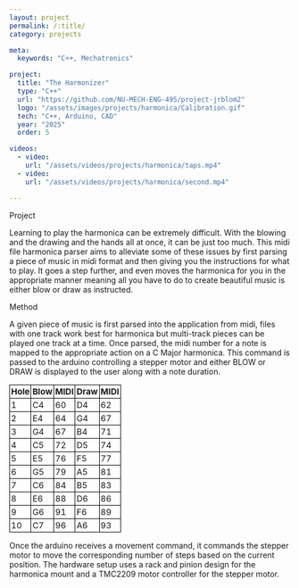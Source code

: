 ```yaml
---
layout: project
permalink: /:title/
category: projects

meta:
  keywords: "C++, Mechatronics"

project:
  title: "The Harmonizer"
  type: "C++"
  url: "https://github.com/NU-MECH-ENG-495/project-jrblom2"
  logo: "/assets/images/projects/harmonica/Calibration.gif"
  tech: "C++, Arduino, CAD"
  year: "2025"
  order: 5

videos:
  - video:
    url: "/assets/videos/projects/harmonica/taps.mp4"
  - video:
    url: "/assets/videos/projects/harmonica/second.mp4"

---
```

<span class="h2">Project</span>
<p> Learning to play the harmonica can be extremely difficult. With the blowing and the drawing and the hands all at once, it can be just too much. This midi file harmonica parser aims to alleviate some of these issues by first parsing a piece of music in midi format and then giving you the instructions for what to play. It goes a step further, and even moves the harmonica for you in the appropriate manner meaning all you have to do to create beautiful music is either blow or draw as instructed.
</p>
<span class="h2">Method</span>
<p> A given piece of music is first parsed into the application from midi, files with one track work best for harmonica but multi-track pieces can be played one track at a time. Once parsed, the midi number for a note is mapped to the appropriate action on a C Major harmonica. This command is passed to the arduino controlling a stepper motor and either BLOW or DRAW is displayed to the user along with a note duration. </p>
<span class="h2"></span>
<table style="border-collapse: collapse; font-size: 15px;">
  <thead>
    <tr>
      <th style="border: 1px solid #000; padding: 2px;">Hole</th>
      <th style="border: 1px solid #000; padding: 2px;">Blow</th>
      <th style="border: 1px solid #000; padding: 2px;">MIDI</th>
      <th style="border: 1px solid #000; padding: 2px;">Draw</th>
      <th style="border: 1px solid #000; padding: 2px;">MIDI</th>
    </tr>
  </thead>
  <tbody>
    <tr><td style="border: 1px solid #000; padding: 2px;">1</td><td style="border: 1px solid #000; padding: 2px;">C4</td><td style="border: 1px solid #000; padding: 2px;">60</td><td style="border: 1px solid #000; padding: 2px;">D4</td><td style="border: 1px solid #000; padding: 2px;">62</td></tr>
    <tr><td style="border: 1px solid #000; padding: 2px;">2</td><td style="border: 1px solid #000; padding: 2px;">E4</td><td style="border: 1px solid #000; padding: 2px;">64</td><td style="border: 1px solid #000; padding: 2px;">G4</td><td style="border: 1px solid #000; padding: 2px;">67</td></tr>
    <tr><td style="border: 1px solid #000; padding: 2px;">3</td><td style="border: 1px solid #000; padding: 2px;">G4</td><td style="border: 1px solid #000; padding: 2px;">67</td><td style="border: 1px solid #000; padding: 2px;">B4</td><td style="border: 1px solid #000; padding: 2px;">71</td></tr>
    <tr><td style="border: 1px solid #000; padding: 2px;">4</td><td style="border: 1px solid #000; padding: 2px;">C5</td><td style="border: 1px solid #000; padding: 2px;">72</td><td style="border: 1px solid #000; padding: 2px;">D5</td><td style="border: 1px solid #000; padding: 2px;">74</td></tr>
    <tr><td style="border: 1px solid #000; padding: 2px;">5</td><td style="border: 1px solid #000; padding: 2px;">E5</td><td style="border: 1px solid #000; padding: 2px;">76</td><td style="border: 1px solid #000; padding: 2px;">F5</td><td style="border: 1px solid #000; padding: 2px;">77</td></tr>
    <tr><td style="border: 1px solid #000; padding: 2px;">6</td><td style="border: 1px solid #000; padding: 2px;">G5</td><td style="border: 1px solid #000; padding: 2px;">79</td><td style="border: 1px solid #000; padding: 2px;">A5</td><td style="border: 1px solid #000; padding: 2px;">81</td></tr>
    <tr><td style="border: 1px solid #000; padding: 2px;">7</td><td style="border: 1px solid #000; padding: 2px;">C6</td><td style="border: 1px solid #000; padding: 2px;">84</td><td style="border: 1px solid #000; padding: 2px;">B5</td><td style="border: 1px solid #000; padding: 2px;">83</td></tr>
    <tr><td style="border: 1px solid #000; padding: 2px;">8</td><td style="border: 1px solid #000; padding: 2px;">E6</td><td style="border: 1px solid #000; padding: 2px;">88</td><td style="border: 1px solid #000; padding: 2px;">D6</td><td style="border: 1px solid #000; padding: 2px;">86</td></tr>
    <tr><td style="border: 1px solid #000; padding: 2px;">9</td><td style="border: 1px solid #000; padding: 2px;">G6</td><td style="border: 1px solid #000; padding: 2px;">91</td><td style="border: 1px solid #000; padding: 2px;">F6</td><td style="border: 1px solid #000; padding: 2px;">89</td></tr>
    <tr><td style="border: 1px solid #000; padding: 2px;">10</td><td style="border: 1px solid #000; padding: 2px;">C7</td><td style="border: 1px solid #000; padding: 2px;">96</td><td style="border: 1px solid #000; padding: 2px;">A6</td><td style="border: 1px solid #000; padding: 2px;">93</td></tr>
  </tbody>
</table>

<span class="h2"></span>
<p>
Once the arduino receives a movement command, it commands the stepper motor to move the corresponding number of steps based on the current position. The hardware setup uses a rack and pinion design for the harmonica mount and a TMC2209 motor controller for the stepper motor.
</p>